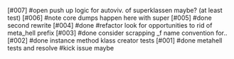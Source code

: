 [#007] #open push up logic for autoviv. of superklassen maybe? (at least test)
[#006] #note core dumps happen here with super
[#005] #done second rewrite
[#004] #done #refactor look for opportunities to rid of meta_hell prefix
[#003] #done consider scrapping _f name convention for..
[#002] #done instance method klass creator tests
[#001] #done metahell tests and resolve #kick issue maybe
